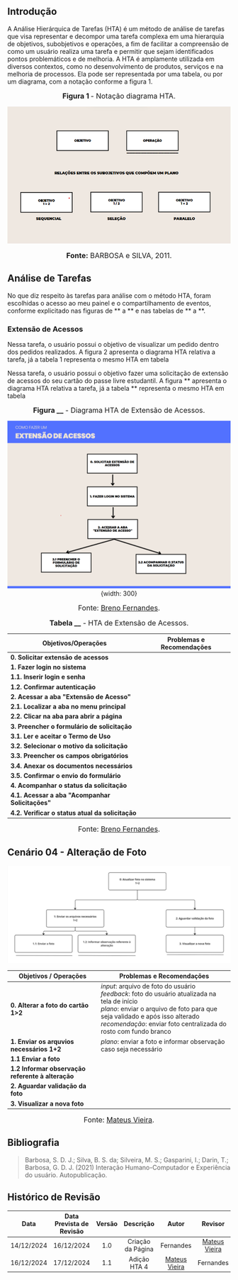 ## Introdução

A Análise Hierárquica de Tarefas (HTA) é um método de análise de tarefas que visa representar e decompor uma tarefa complexa em uma hierarquia de objetivos, subobjetivos e operações, a fim de facilitar a compreensão de como um usuário realiza uma tarefa e permitir que sejam identificados pontos problemáticos e de melhoria. A HTA é amplamente utilizada em diversos contextos, como no desenvolvimento de produtos, serviços e na melhoria de processos. Ela pode ser representada por uma tabela, ou por um diagrama, com a notação conforme a figura 1.

<center>

<font size="3"><b>Figura 1 </b> - Notação diagrama HTA.</font>

![Notação diagrama HTA](../../assets/Subojetivos.png)

<font size="3"><b>Fonte:</b> BARBOSA e SILVA, 2011.</font>

</center>

## Análise de Tarefas

No que diz respeito às tarefas para análise com o método HTA, foram escolhidas o acesso ao meu painel e o compartilhamento de eventos, conforme explicitado nas figuras de ** a ** e nas tabelas de ** a **.

### Extensão de Acessos

Nessa tarefa, o usuário possui o objetivo de visualizar um pedido dentro dos pedidos realizados. A figura 2 apresenta o diagrama HTA relativa a tarefa, já a tabela 1 representa o mesmo HTA em tabela

Nessa tarefa, o usuário possui o objetivo fazer uma solicitação de extensão de acessos do seu cartão do passe livre estudantil. A figura ** apresenta o diagrama HTA relativa a tarefa, já a tabela ** representa o mesmo HTA em tabela

<center>

<font size="3"><b>Figura \_\_</b> - Diagrama HTA de Extensão de Acessos.</font>

![Notação diagrama HTA](../../assets/extensaoAcessosDiagrama.png){width: 300}

<font size="3"><p style="text-align: center">Fonte: [Breno Fernandes](https://github.com/Brenofrds).</p></font>

<font size="3"><b>Tabela \_\_</b> - HTA de Extensão de Acessos.</font>

| **Objetivos/Operações**                          | **Problemas e Recomendações** |
| ------------------------------------------------ | ----------------------------- |
| **0. Solicitar extensão de acessos**             |                               |
| **1. Fazer login no sistema**                    |                               |
| **1.1. Inserir login e senha**                   |                               |
| **1.2. Confirmar autenticação**                  |                               |
| **2. Acessar a aba "Extensão de Acesso"**        |                               |
| **2.1. Localizar a aba no menu principal**       |                               |
| **2.2. Clicar na aba para abrir a página**       |                               |
| **3. Preencher o formulário de solicitação**     |                               |
| **3.1. Ler e aceitar o Termo de Uso**            |                               |
| **3.2. Selecionar o motivo da solicitação**      |                               |
| **3.3. Preencher os campos obrigatórios**        |                               |
| **3.4. Anexar os documentos necessários**        |                               |
| **3.5. Confirmar o envio do formulário**         |                               |
| **4. Acompanhar o status da solicitação**        |                               |
| **4.1. Acessar a aba "Acompanhar Solicitações"** |                               |
| **4.2. Verificar o status atual da solicitação** |                               |

<font size="3"><p style="text-align: center">Fonte: [Breno Fernandes](https://github.com/Brenofrds).</p></font>

</center>

## Cenário 04 - Alteração de Foto

![Notação diagrama HTA](../../assets/HTA_cenario4.png)

| **Objetivos / Operações**                         | **Problemas e Recomendações**                                                                                                                                                                                                                                   |
| ------------------------------------------------- | --------------------------------------------------------------------------------------------------------------------------------------------------------------------------------------------------------------------------------------------------------------- |
| **0. Alterar a foto do cartão 1>2**               | _input_: arquivo de foto do usuário <br/> _feedback_: foto do usuário atualizada na tela de início <br/> _plano_: enviar o arquivo de foto para que seja validado e após isso alterado <br/> _recomendação_: enviar foto centralizada do rosto com fundo branco |
| **1. Enviar os arquvios necessários 1+2**         | _plano_: enviar a foto e informar observação caso seja necessário                                                                                                                                                                                               |
| **1.1 Enviar a foto**                             |                                                                                                                                                                                                                                                                 |
| **1.2 Informar observação referente à alteração** |                                                                                                                                                                                                                                                                 |
| **2. Aguardar validação da foto**                 |                                                                                                                                                                                                                                                                 |
| **3. Visualizar a nova foto**                     |                                                                                                                                                                                                                                                                 |

<font size="3"><p style="text-align: center">Fonte: [Mateus Vieira](https://github.com/matix0).</p></font>

## Bibliografia

> Barbosa, S. D. J.; Silva, B. S. da; Silveira, M. S.; Gasparini, I.; Darin, T.; Barbosa, G. D. J. (2021) Interação Humano-Computador e Experiência do usuário. Autopublicação.

## Histórico de Revisão

|    Data    | Data Prevista de Revisão | Versão |     Descrição     |                   Autor                    |                  Revisor                   |
| :--------: | :----------------------: | :----: | :---------------: | :----------------------------------------: | :----------------------------------------: |
| 14/12/2024 |        16/12/2024        |  1.0   | Criação da Página |                 Fernandes                  | [Mateus Vieira](https://github.com/matix0) |
| 16/12/2024 |        17/12/2024        |  1.1   |   Adição HTA 4    | [Mateus Vieira](https://github.com/matix0) |                 Fernandes                  |
